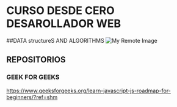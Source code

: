 # CURSO DESDE CERO DESAROLLADOR WEB


##DATA structureS AND ALGORITHMS
![My Remote Image](https://media.geeksforgeeks.org/wp-content/cdn-uploads/20221017172544/Introduction-to-Data-Structures-and-Algorithms-DSA.png)

## REPOSITORIOS 

### GEEK FOR GEEKS

https://www.geeksforgeeks.org/learn-javascript-js-roadmap-for-beginners/?ref=shm
